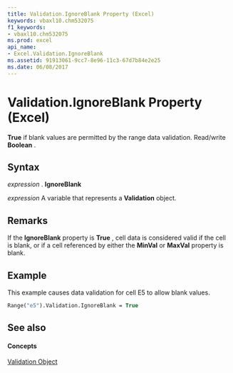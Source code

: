 ```yaml
---
title: Validation.IgnoreBlank Property (Excel)
keywords: vbaxl10.chm532075
f1_keywords:
- vbaxl10.chm532075
ms.prod: excel
api_name:
- Excel.Validation.IgnoreBlank
ms.assetid: 91913061-9cc7-8e96-11c3-67d7b84e2e25
ms.date: 06/08/2017
---
```



# Validation.IgnoreBlank Property (Excel)

 **True** if blank values are permitted by the range data validation. Read/write **Boolean** .


## Syntax

 _expression_ . **IgnoreBlank**

 _expression_ A variable that represents a **Validation** object.


## Remarks

If the  **IgnoreBlank** property is **True** , cell data is considered valid if the cell is blank, or if a cell referenced by either the **MinVal** or **MaxVal** property is blank.


## Example

This example causes data validation for cell E5 to allow blank values.


```vb
Range("e5").Validation.IgnoreBlank = True
```


## See also


#### Concepts


[Validation Object](validation-object-excel.md)

